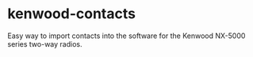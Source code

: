 # kenwood-contacts
Easy way to import contacts into the software for the Kenwood NX-5000 series two-way radios.
